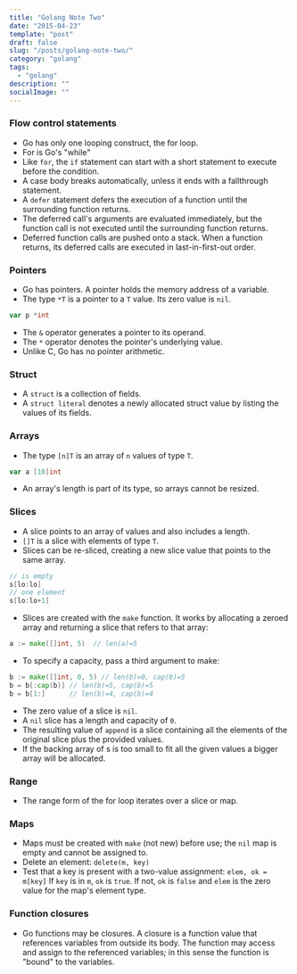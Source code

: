```yaml
---
title: "Golang Note Two"
date: "2015-04-23"
template: "post"
draft: false
slug: "/posts/golang-note-two/"
category: "golang"
tags:
  - "golang"
description: ""
socialImage: ""
---
```


### Flow control statements

+ Go has only one looping construct, the for loop.
+ For is Go's "while"
+ Like `for`, the `if` statement can start with a short statement to execute before the condition.
+ A case body breaks automatically, unless it ends with a fallthrough statement.
+ A `defer` statement defers the execution of a function until the surrounding function returns.
+ The deferred call's arguments are evaluated immediately, but the function call is not executed until the surrounding function returns.
+ Deferred function calls are pushed onto a stack. When a function returns, its deferred calls are executed in last-in-first-out order.

### Pointers

+ Go has pointers. A pointer holds the memory address of a variable.
+ The type `*T` is a pointer to a `T` value. Its zero value is `nil`.

```go
var p *int
```

+ The `&` operator generates a pointer to its operand.
+ The `*` operator denotes the pointer's underlying value.
+ Unlike C, Go has no pointer arithmetic.

### Struct

+ A `struct` is a collection of fields.
+ A `struct literal` denotes a newly allocated struct value by listing the values of its fields.

### Arrays

+ The type `[n]T` is an array of `n` values of type `T`.

```go
var a [10]int
```

+ An array's length is part of its type, so arrays cannot be resized.

### Slices
+ A slice points to an array of values and also includes a length.
+ `[]T` is a slice with elements of type `T`.
+ Slices can be re-sliced, creating a new slice value that points to the same array.

```go
// is empty
s[lo:lo]
// one element
s[lo:lo+1]
```

+ Slices are created with the `make` function. It works by allocating a zeroed array and returning a slice that refers to that array:

```go
a := make([]int, 5)  // len(a)=5
```

+ To specify a capacity, pass a third argument to make:

```go
b := make([]int, 0, 5) // len(b)=0, cap(b)=5
b = b[:cap(b)] // len(b)=5, cap(b)=5
b = b[1:]      // len(b)=4, cap(b)=4
```

+ The zero value of a slice is `nil`.
+ A `nil` slice has a length and capacity of `0`.
+ The resulting value of `append` is a slice containing all the elements of the original slice plus the provided values.
+ If the backing array of s is too small to fit all the given values a bigger array will be allocated.

### Range

+ The range form of the for loop iterates over a slice or map.

### Maps

+ Maps must be created with `make` (not new) before use; the `nil` map is empty and cannot be assigned to.
+ Delete an element: `delete(m, key)`
+ Test that a key is present with a two-value assignment: `elem, ok = m[key]` If `key` is in `m`, `ok` is `true`. If not, `ok` is `false` and `elem` is the zero value for the map's element type.

### Function closures

+ Go functions may be closures. A closure is a function value that references variables from outside its body. The function may access and assign to the referenced variables; in this sense the function is "bound" to the variables.
